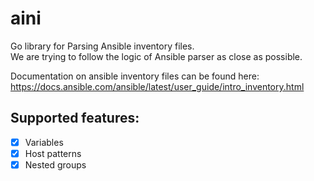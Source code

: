 # aini

Go library for Parsing Ansible inventory files.  
We are trying to follow the logic of Ansible parser as close as possible.

Documentation on ansible inventory files can be found here:  
https://docs.ansible.com/ansible/latest/user_guide/intro_inventory.html

## Supported features:
- [X] Variables
- [X] Host patterns
- [X] Nested groups

